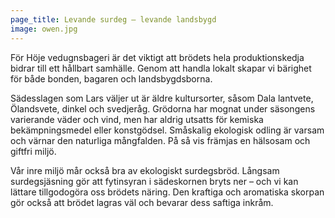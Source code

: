 ```yaml
---
page_title: Levande surdeg – levande landsbygd
image: owen.jpg
---
```

För Höje vedugnsbageri är det viktigt att brödets hela produktionskedja bidrar till ett hållbart samhälle. Genom att handla lokalt skapar vi bärighet för både bonden, bagaren och landsbygdsborna.

Sädesslagen som Lars väljer ut är äldre kultursorter, såsom Dala lantvete, Ölandsvete, dinkel och svedjeråg. Grödorna har mognat under säsongens varierande väder och vind, men har aldrig utsatts för kemiska bekämpningsmedel eller konstgödsel. Småskalig ekologisk odling är varsam och värnar den naturliga mångfalden. På så vis främjas en hälsosam och giftfri miljö.

Vår inre miljö mår också bra av ekologiskt surdegsbröd. Långsam surdegsjäsning gör att fytinsyran i sädeskornen bryts ner – och vi kan lättare tillgodogöra oss brödets näring. Den kraftiga och aromatiska skorpan gör också att brödet lagras väl och bevarar dess saftiga inkråm.